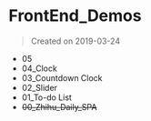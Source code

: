 # FrontEnd_Demos

> Created on 2019-03-24

* 05
* 04_Clock
* 03_Countdown Clock
* 02_Slider
* 01_To-do List
* <del>00_Zhihu_Daily_SPA</del>


